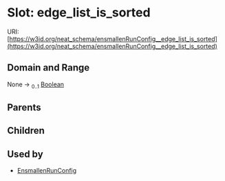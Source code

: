 
# Slot: edge_list_is_sorted




URI: [https://w3id.org/neat_schema/ensmallenRunConfig__edge_list_is_sorted](https://w3id.org/neat_schema/ensmallenRunConfig__edge_list_is_sorted)


## Domain and Range

None &#8594;  <sub>0..1</sub> [Boolean](types/Boolean.md)

## Parents


## Children


## Used by

 * [EnsmallenRunConfig](EnsmallenRunConfig.md)
